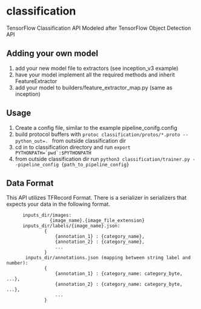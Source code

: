 # classification
TensorFlow Classification API
  Modeled after TensorFlow Object Detection API

## Adding your own model
  
  1) add your new model file to extractors (see inception_v3 example)
  2) have your model implement all the required methods and inherit FeatureExtractor
  3) add your model to builders/feature_extractor_map.py (same as inception)

## Usage
  1) Create a config file, similar to the example pipeline_conifg.config
  2) build protocol buffers with `protoc classification/protos/*.proto --python_out=.
` from outside classification dir
  3) cd in to classification directory and run ``export PYTHONPATH=`pwd`:$PYTHONPATH ``
  4) from outside classification dir run `python3 classification/trainer.py --pipeline_config {path_to_pipeline_config}`

## Data Format
  This API utilizes TFRecord Format. There is a serializer in serializers that expects your data in the following format.
  
          inputs_dir/images:
                    {image_name}.{image_file_extension}
          inputs_dir/labels/{image_name}.json:
                  {
                      {annotation_1} : {category_name},
                      {annotation_2} : {category_name},
                      ...
                  }
           inputs_dir/annotations.json (mapping between string label and number):
                  {
                      {annotation_1} : {category_name: category_byte, ...},
                      {annotation_2} : {category_name: category_byte, ...},
                      ...
                  }
